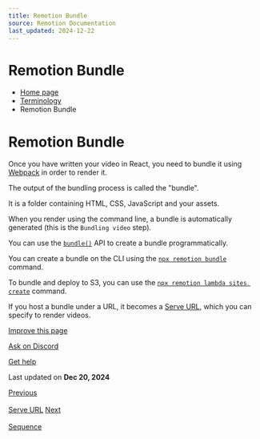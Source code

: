 ```yaml
---
title: Remotion Bundle
source: Remotion Documentation
last_updated: 2024-12-22
---
```


# Remotion Bundle

- [Home page](/)
- [Terminology](/docs/terminology)
- Remotion Bundle

# Remotion Bundle

Once you have written your video in React, you need to bundle it using [Webpack](https://webpack.js.org/) in order to render it.

The output of the bundling process is called the "bundle".

It is a folder containing HTML, CSS, JavaScript and your assets.

When you render using the command line, a bundle is automatically generated (this is the `Bundling video` step).

You can use the [`bundle()`](/docs/bundle) API to create a bundle programmatically.

You can create a bundle on the CLI using the [`npx remotion bundle`](/docs/cli/bundle) command.

To bundle and deploy to S3, you can use the [`npx remotion lambda sites create`](/docs/lambda/cli/sites#create) command.

If you host a bundle under a URL, it becomes a [Serve URL](/docs/terminology/serve-url), which you can specify to render videos.

[Improve this page](https://github.com/remotion-dev/remotion/edit/main/packages/docs/docs/terminology/bundle.mdx)

[Ask on Discord](https://remotion.dev/discord)

[Get help](/docs/get-help)

Last updated on **Dec 20, 2024**

[Previous\
\
Serve URL](/docs/terminology/serve-url) [Next\
\
Sequence](/docs/terminology/sequence)
